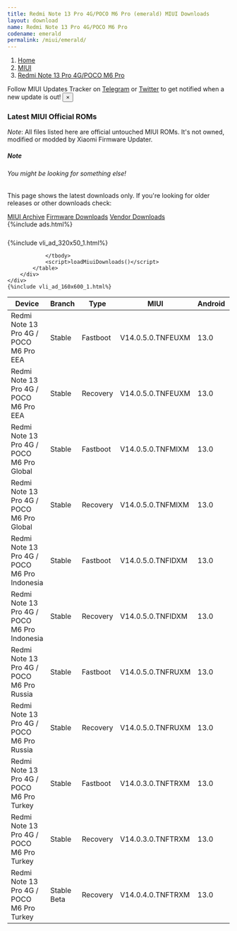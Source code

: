 ```yaml
---
title: Redmi Note 13 Pro 4G/POCO M6 Pro (emerald) MIUI Downloads
layout: download
name: Redmi Note 13 Pro 4G/POCO M6 Pro
codename: emerald
permalink: /miui/emerald/
---
```

<nav aria-label="breadcrumb">
    <ol class="breadcrumb">
        <li class="breadcrumb-item"><a href="/">Home</a></li>
        <li class="breadcrumb-item"><a href="/miui/">MIUI</a></li>
        <li class="breadcrumb-item active" aria-current="page"><a href="/miui/emerald/">Redmi Note 13 Pro 4G/POCO M6 Pro</a></li>
    </ol>
</nav>
<div class="alert alert-primary alert-dismissible fade show" role="alert">
    Follow MIUI Updates Tracker on <a href="https://t.me/MIUIUpdatesTracker" class="alert-link">Telegram</a>
     or <a href="https://twitter.com/MiFwUpdater" class="alert-link">Twitter</a> to get notified when a new update is out!
    <button type="button" class="close" data-dismiss="alert" aria-label="Close">
        <span aria-hidden="true">&times;</span>
    </button>
</div>

### Latest MIUI Official ROMs
*Note*: All files listed here are official untouched MIUI ROMs. It's not owned, modified or modded by Xiaomi Firmware Updater.
<div class="card">
  <div class="card-body">
    <h5 class="card-title">Note</h5>
    <h6 class="card-subtitle mb-2 text-muted">You might be looking for something else!</h6>
    <p class="card-text">This page shows the latest downloads only.
     If you're looking for older releases or other downloads check:</p>
    <a href="/archive/miui/emerald/" class="card-link">MIUI Archive</a>
    <a href="/firmware/emerald/" class="card-link">Firmware Downloads</a>
    <a href="/vendor/emerald/" class="card-link">Vendor Downloads</a>
  </div>
</div>
{%include ads.html%}
<div class="row justify-content-center">
    <div class="col-10">
        <div class="table-responsive-md" style="margin-top: 25px;">
            {%include vli_ad_320x50_1.html%}
            <table id="miui" class="display dt-responsive nowrap compact table table-striped table-hover table-sm">
                <thead class="thead-dark">
                    <tr>
                        <th data-ref="device">Device</th>
                        <th data-ref="branch">Branch</th>
                        <th data-ref="type">Type</th>
                        <th data-ref="miui">MIUI</th>
                        <th data-ref="android">Android</th>
                        <th data-ref="size">Size</th>
                        <th data-ref="size">Date</th>
                        <th data-ref="link">Link</th>
                    </tr>
                </thead>
                <tbody>
                <tr><td>Redmi Note 13 Pro 4G / POCO M6 Pro EEA</td><td>Stable</td><td>Fastboot</td><td>V14.0.5.0.TNFEUXM</td><td>13.0</td><td>6.8 GB</td><td>2024-02-01</td><td><a href="/miui/emerald/stable/V14.0.5.0.TNFEUXM/">Download</a></td></tr>
<tr><td>Redmi Note 13 Pro 4G / POCO M6 Pro EEA</td><td>Stable</td><td>Recovery</td><td>V14.0.5.0.TNFEUXM</td><td>13.0</td><td>4.5 GB</td><td>2024-02-19</td><td><a href="/miui/emerald/stable/V14.0.5.0.TNFEUXM/">Download</a></td></tr>
<tr><td>Redmi Note 13 Pro 4G / POCO M6 Pro Global</td><td>Stable</td><td>Fastboot</td><td>V14.0.5.0.TNFMIXM</td><td>13.0</td><td>7.3 GB</td><td>2024-02-03</td><td><a href="/miui/emerald/stable/V14.0.5.0.TNFMIXM/">Download</a></td></tr>
<tr><td>Redmi Note 13 Pro 4G / POCO M6 Pro Global</td><td>Stable</td><td>Recovery</td><td>V14.0.5.0.TNFMIXM</td><td>13.0</td><td>4.6 GB</td><td>2024-02-19</td><td><a href="/miui/emerald/stable/V14.0.5.0.TNFMIXM/">Download</a></td></tr>
<tr><td>Redmi Note 13 Pro 4G / POCO M6 Pro Indonesia</td><td>Stable</td><td>Fastboot</td><td>V14.0.5.0.TNFIDXM</td><td>13.0</td><td>6.6 GB</td><td>2024-02-19</td><td><a href="/miui/emerald/stable/V14.0.5.0.TNFIDXM/">Download</a></td></tr>
<tr><td>Redmi Note 13 Pro 4G / POCO M6 Pro Indonesia</td><td>Stable</td><td>Recovery</td><td>V14.0.5.0.TNFIDXM</td><td>13.0</td><td>4.5 GB</td><td>2024-02-23</td><td><a href="/miui/emerald/stable/V14.0.5.0.TNFIDXM/">Download</a></td></tr>
<tr><td>Redmi Note 13 Pro 4G / POCO M6 Pro Russia</td><td>Stable</td><td>Fastboot</td><td>V14.0.5.0.TNFRUXM</td><td>13.0</td><td>6.9 GB</td><td>2024-01-29</td><td><a href="/miui/emerald/stable/V14.0.5.0.TNFRUXM/">Download</a></td></tr>
<tr><td>Redmi Note 13 Pro 4G / POCO M6 Pro Russia</td><td>Stable</td><td>Recovery</td><td>V14.0.5.0.TNFRUXM</td><td>13.0</td><td>4.5 GB</td><td>2024-02-03</td><td><a href="/miui/emerald/stable/V14.0.5.0.TNFRUXM/">Download</a></td></tr>
<tr><td>Redmi Note 13 Pro 4G / POCO M6 Pro Turkey</td><td>Stable</td><td>Fastboot</td><td>V14.0.3.0.TNFTRXM</td><td>13.0</td><td>6.2 GB</td><td>2024-01-30</td><td><a href="/miui/emerald/stable/V14.0.3.0.TNFTRXM/">Download</a></td></tr>
<tr><td>Redmi Note 13 Pro 4G / POCO M6 Pro Turkey</td><td>Stable</td><td>Recovery</td><td>V14.0.3.0.TNFTRXM</td><td>13.0</td><td>4.5 GB</td><td>2024-02-19</td><td><a href="/miui/emerald/stable/V14.0.3.0.TNFTRXM/">Download</a></td></tr>
<tr><td>Redmi Note 13 Pro 4G / POCO M6 Pro Turkey</td><td>Stable Beta</td><td>Recovery</td><td>V14.0.4.0.TNFTRXM</td><td>13.0</td><td>4.5 GB</td><td>2024-03-11</td><td><a href="/miui/emerald/stable beta/V14.0.4.0.TNFTRXM/">Download</a></td></tr>

                </tbody>
                <script>loadMiuiDownloads()</script>
            </table>
        </div>
    </div>
    {%include vli_ad_160x600_1.html%}
</div>
